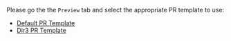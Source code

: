 Please go the the `Preview` tab and select the appropriate PR template to use:

* [Default PR Template](?expand=1&template=default_pr_template.md)
* [Dir3 PR Template](?expand=1&template=dir3_pr_template.md)
